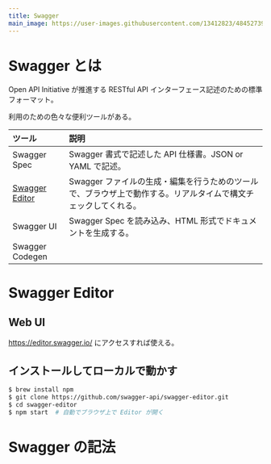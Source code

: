 ```yaml
---
title: Swagger
main_image: https://user-images.githubusercontent.com/13412823/48452739-c69c4780-e7f3-11e8-83ad-3454d0ce2c7d.png
---
```


# Swagger とは

Open API Initiative が推進する RESTful API インターフェース記述のための標準フォーマット。

利用のための色々な便利ツールがある。

| ツール | 説明 |
| :-- | :-- |
| Swagger Spec | Swagger 書式で記述した API 仕様書。JSON or YAML で記述。 |
| [Swagger Editor](https://editor.swagger.io/) | Swagger ファイルの生成・編集を行うためのツールで、ブラウザ上で動作する。リアルタイムで構文チェックしてくれる。 |
| Swagger UI | Swagger Spec を読み込み、HTML 形式でドキュメントを生成する。 |
| Swagger Codegen |  |

# Swagger Editor

## Web UI

https://editor.swagger.io/ にアクセスすれば使える。

## インストールしてローカルで動かす

```bash
$ brew install npm
$ git clone https://github.com/swagger-api/swagger-editor.git
$ cd swagger-editor
$ npm start  # 自動でブラウザ上で Editor が開く
```

# Swagger の記法

